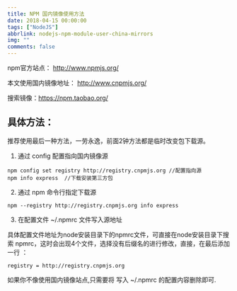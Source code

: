 ```yaml
---
title: NPM 国内镜像使用方法
date: 2018-04-15 00:00:00
tags: ["NodeJS"]
abbrlink: nodejs-npm-module-user-china-mirrors
img: ""
comments: false
---
```


npm官方站点： http://www.npmjs.org/

本文使用国内镜像地址： http://www.cnpmjs.org/

搜索镜像：https://npm.taobao.org/



## 具体方法：

推荐使用最后一种方法，一劳永逸，前面2钟方法都是临时改变包下载源。

1. 通过 config 配置指向国内镜像源
```
npm config set registry http://registry.cnpmjs.org //配置指向源
npm info express  //下载安装第三方包
```

2. 通过 npm 命令行指定下载源
```
npm --registry http://registry.cnpmjs.org info express
```

3. 在配置文件 ~/.npmrc 文件写入源地址

具体配置文件地址为node安装目录下的npmrc文件，可直接在node安装目录下搜索 npmrc，这时会出现4个文件，选择没有后缀名的进行修改，直接，在最后添加一行 ：
```
registry = http://registry.cnpmjs.org
```

 如果你不像使用国内镜像站点,只需要将 写入 ~/.npmrc 的配置内容删除即可.
